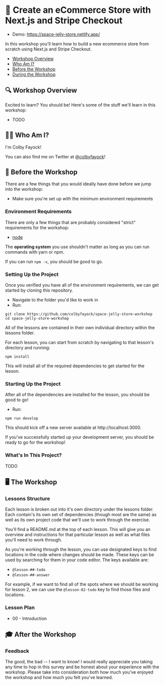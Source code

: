 # 🛒 Create an eCommerce Store with Next.js and Stripe Checkout

* Demo: https://space-jelly-store.netlify.app/

In this workshop you'll learn how to build a new ecommerce store from scratch using Next.js and Stripe Checkout.

* [Workshop Overview](#workshop-overview)
* [Who Am I?](#who-am-i)
* [Before the Workshop](#before-the-workshop)
* [During the Workshop](#during-the-workshop)

## 🔍 Workshop Overview
Excited to learn? You should be! Here's some of the stuff we'll learn in this workshop:
* TODO

## 👨‍🚀 Who Am I?
I'm Colby Fayock!

You can also find me on Twitter at [@colbyfayock](https://twitter.com/colbyfayock)!

## 🧰 Before the Workshop

There are a few things that you would ideally have done before we jump into the workshop:
* Make sure you're set up with the minimum environment requirements

### Environment Requirements
There are only a few things that are probably considered "strict" requirements for the workshop:
* [node](https://nodejs.org/en/)

The **operating system** you use shouldn't matter as long as you can run commands with yarn or npm.

If you can run `npm -v`, you should be good to go.

### Setting Up the Project
Once you verified you have all of the environment requirements, we can get started by cloning this repository.
* Navigate to the folder you'd like to work in
* Run:
```
git clone https://github.com/colbyfayock/space-jelly-store-workshop
cd space-jelly-store-workshop
```

All of the lessons are contained in their own individual directory within the lessons folder.

For each lesson, you can start from scratch by navigating to that lesson's directory and running:
```
npm install
```

This will install all of the required dependencies to get started for the lesson.

### Starting Up the Project
After all of the dependencies are installed for the lesson, you should be good to go!
* Run:
```
npm run develop
```

This should kick off a new server available at http://localhost:3000.

If you've successfully started up your development server, you should be ready to go for the workshop!

### What's In This Project?
TODO

## 🖥 The Workshop

### Lessons Structure

Each lesson is broken out into it's own directory under the lessons folder. Each contain's its own set of dependencies (though most are the same) as well as its own project code that we'll use to work through the exercise.

You'll find a README.md at the top of each lesson. This will give you an overview and instructions for that particular lesson as well as what files you'll need to work through.

As you're working through the lesson, you can use designated keys to find locations in the code where changes should be made. These keys can be used by searching for them in your code editor. The keys available are:
* `@lesson-##-todo`
* `@lesson-##-answer`

For example, if we want to find all of the spots where we should be working for lesson 2, we can use the `@lesson-02-todo` key to find those files and locations.

### Lesson Plan

* 00 - Introduction

## 🎓 After the Workshop


### Feedback

The good, the bad -- I want to know! I would really appreciate you taking any time to hop in this survey and be honest about your experience with the workshop. Please take into consideration both how much you've enjoyed the workshop and how much you felt you've learned.
